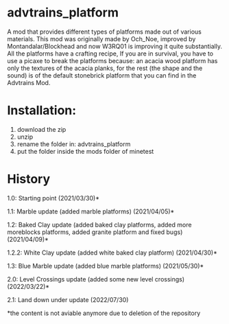 # advtrains_platform
A mod that provides different types of platforms made out of various materials. 
This mod was originally made by Och_Noe, improved by Montandalar/Blockhead and now W3RQ01 is improving it quite substantially.
All the platforms have a crafting recipe, If you are in survival, you have to use a picaxe to break the platforms because: an acacia wood platform has only the textures of the acacia planks, for the rest (the shape and the sound) is of the default stonebrick platform that you can find in the Advtrains Mod.

# Installation:
1) download the zip
2) unzip
3) rename the folder in: advtrains_platform
4) put the folder inside the mods folder of minetest

# History
1.0: Starting point (2021/03/30)*

1.1: Marble update (added marble platforms) (2021/04/05)*

1.2: Baked Clay update (added baked clay platforms, added more moreblocks platforms, added granite platform and fixed bugs) (2021/04/09)*

1.2.2: White Clay update (added white baked clay platform) (2021/04/30)*

1.3: Blue Marble update (added blue marble platforms) (2021/05/30)*

2.0: Level Crossings update (added some new level crossings) (2022/03/22)*

2.1: Land down under update (2022/07/30)

*the content is not aviable anymore due to deletion of the repository
